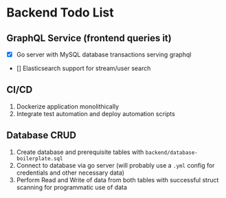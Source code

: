 # Backend Todo List

## GraphQL Service (frontend queries it)

  - [x] Go server with MySQL database transactions serving graphql
  - [] Elasticsearch support for stream/user search

## CI/CD 

   1. Dockerize application monolithically
   2. Integrate test automation and deploy automation scripts

## Database CRUD
   
   1. Create database and prerequisite tables with `backend/database-boilerplate.sql`
   2. Connect to database via go server (will probably use a `.yml` config for credentials and other necessary data)
   3. Perform Read and Write of data from both tables with successful struct scanning for programmatic use of data
   
   
